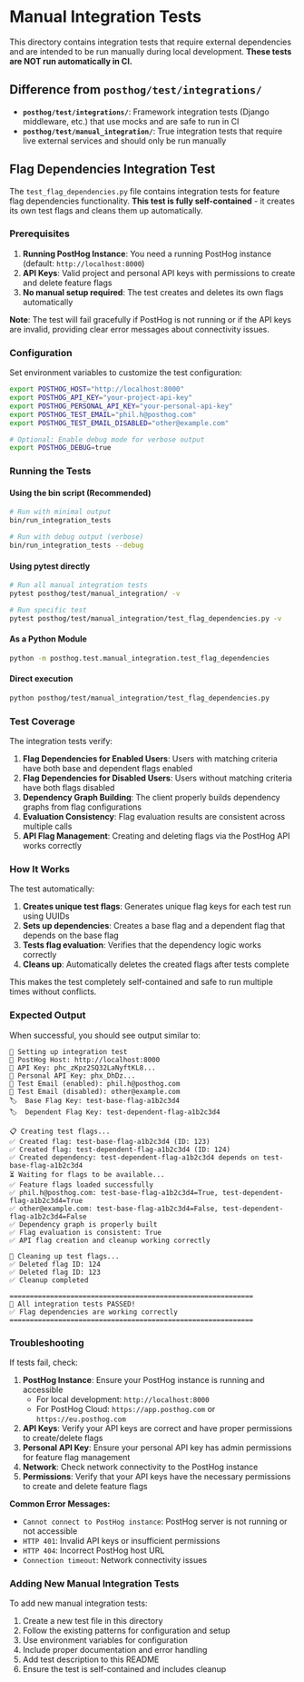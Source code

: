 # Manual Integration Tests

This directory contains integration tests that require external dependencies and are intended to be run manually during local development. **These tests are NOT run automatically in CI.**

## Difference from `posthog/test/integrations/`

- **`posthog/test/integrations/`**: Framework integration tests (Django middleware, etc.) that use mocks and are safe to run in CI
- **`posthog/test/manual_integration/`**: True integration tests that require live external services and should only be run manually

## Flag Dependencies Integration Test

The `test_flag_dependencies.py` file contains integration tests for feature flag dependencies functionality. **This test is fully self-contained** - it creates its own test flags and cleans them up automatically.

### Prerequisites

1. **Running PostHog Instance**: You need a running PostHog instance (default: `http://localhost:8000`)
2. **API Keys**: Valid project and personal API keys with permissions to create and delete feature flags
3. **No manual setup required**: The test creates and deletes its own flags automatically

**Note**: The test will fail gracefully if PostHog is not running or if the API keys are invalid, providing clear error messages about connectivity issues.

### Configuration

Set environment variables to customize the test configuration:

```bash
export POSTHOG_HOST="http://localhost:8000"
export POSTHOG_API_KEY="your-project-api-key"
export POSTHOG_PERSONAL_API_KEY="your-personal-api-key"
export POSTHOG_TEST_EMAIL="phil.h@posthog.com"
export POSTHOG_TEST_EMAIL_DISABLED="other@example.com"

# Optional: Enable debug mode for verbose output
export POSTHOG_DEBUG=true
```

### Running the Tests

#### Using the bin script (Recommended)
```bash
# Run with minimal output
bin/run_integration_tests

# Run with debug output (verbose)
bin/run_integration_tests --debug
```

#### Using pytest directly
```bash
# Run all manual integration tests
pytest posthog/test/manual_integration/ -v

# Run specific test
pytest posthog/test/manual_integration/test_flag_dependencies.py -v
```

#### As a Python Module
```bash
python -m posthog.test.manual_integration.test_flag_dependencies
```

#### Direct execution
```bash
python posthog/test/manual_integration/test_flag_dependencies.py
```

### Test Coverage

The integration tests verify:

1. **Flag Dependencies for Enabled Users**: Users with matching criteria have both base and dependent flags enabled
2. **Flag Dependencies for Disabled Users**: Users without matching criteria have both flags disabled
3. **Dependency Graph Building**: The client properly builds dependency graphs from flag configurations
4. **Evaluation Consistency**: Flag evaluation results are consistent across multiple calls
5. **API Flag Management**: Creating and deleting flags via the PostHog API works correctly

### How It Works

The test automatically:

1. **Creates unique test flags**: Generates unique flag keys for each test run using UUIDs
2. **Sets up dependencies**: Creates a base flag and a dependent flag that depends on the base flag
3. **Tests flag evaluation**: Verifies that the dependency logic works correctly
4. **Cleans up**: Automatically deletes the created flags after tests complete

This makes the test completely self-contained and safe to run multiple times without conflicts.

### Expected Output

When successful, you should see output similar to:

```
🚀 Setting up integration test
📍 PostHog Host: http://localhost:8000
🔑 API Key: phc_zKpz2SQ32LaNyftKL8...
🔑 Personal API Key: phx_DhDz...
📧 Test Email (enabled): phil.h@posthog.com
📧 Test Email (disabled): other@example.com
🏷️  Base Flag Key: test-base-flag-a1b2c3d4
🏷️  Dependent Flag Key: test-dependent-flag-a1b2c3d4

📋 Creating test flags...
✅ Created flag: test-base-flag-a1b2c3d4 (ID: 123)
✅ Created flag: test-dependent-flag-a1b2c3d4 (ID: 124)
✅ Created dependency: test-dependent-flag-a1b2c3d4 depends on test-base-flag-a1b2c3d4
⏳ Waiting for flags to be available...
✅ Feature flags loaded successfully
✅ phil.h@posthog.com: test-base-flag-a1b2c3d4=True, test-dependent-flag-a1b2c3d4=True
✅ other@example.com: test-base-flag-a1b2c3d4=False, test-dependent-flag-a1b2c3d4=False
✅ Dependency graph is properly built
✅ Flag evaluation is consistent: True
✅ API flag creation and cleanup working correctly

🧹 Cleaning up test flags...
✅ Deleted flag ID: 124
✅ Deleted flag ID: 123
✅ Cleanup completed

============================================================
🎉 All integration tests PASSED!
✅ Flag dependencies are working correctly
============================================================
```

### Troubleshooting

If tests fail, check:

1. **PostHog Instance**: Ensure your PostHog instance is running and accessible
   - For local development: `http://localhost:8000`
   - For PostHog Cloud: `https://app.posthog.com` or `https://eu.posthog.com`
2. **API Keys**: Verify your API keys are correct and have proper permissions to create/delete flags
3. **Personal API Key**: Ensure your personal API key has admin permissions for feature flag management
4. **Network**: Check network connectivity to the PostHog instance
5. **Permissions**: Verify that your API keys have the necessary permissions to create and delete feature flags

**Common Error Messages:**
- `Cannot connect to PostHog instance`: PostHog server is not running or not accessible
- `HTTP 401`: Invalid API keys or insufficient permissions
- `HTTP 404`: Incorrect PostHog host URL
- `Connection timeout`: Network connectivity issues

### Adding New Manual Integration Tests

To add new manual integration tests:

1. Create a new test file in this directory
2. Follow the existing patterns for configuration and setup
3. Use environment variables for configuration
4. Include proper documentation and error handling
5. Add test description to this README
6. Ensure the test is self-contained and includes cleanup